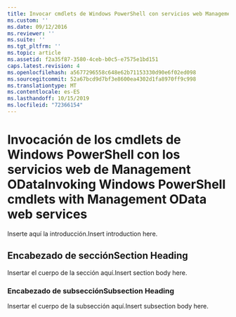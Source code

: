 ```yaml
---
title: Invocar cmdlets de Windows PowerShell con servicios web Management OData | Microsoft Docs
ms.custom: ''
ms.date: 09/12/2016
ms.reviewer: ''
ms.suite: ''
ms.tgt_pltfrm: ''
ms.topic: article
ms.assetid: f2a35f87-3580-4ceb-b0c5-e7575e1bd151
caps.latest.revision: 4
ms.openlocfilehash: a5677296558c648e62b71153330d90e6f02ed098
ms.sourcegitcommit: 52a67bcd9d7bf3e8600ea4302d1fa8970ff9c998
ms.translationtype: MT
ms.contentlocale: es-ES
ms.lasthandoff: 10/15/2019
ms.locfileid: "72366154"
---
```

# <a name="invoking-windows-powershell-cmdlets-with-management-odata-web-services"></a><span data-ttu-id="5ad3a-102">Invocación de los cmdlets de Windows PowerShell con los servicios web de Management OData</span><span class="sxs-lookup"><span data-stu-id="5ad3a-102">Invoking Windows PowerShell cmdlets with Management OData web services</span></span>

<span data-ttu-id="5ad3a-103">Inserte aquí la introducción.</span><span class="sxs-lookup"><span data-stu-id="5ad3a-103">Insert introduction here.</span></span>

## <a name="section-heading"></a><span data-ttu-id="5ad3a-104">Encabezado de sección</span><span class="sxs-lookup"><span data-stu-id="5ad3a-104">Section Heading</span></span>

<span data-ttu-id="5ad3a-105">Insertar el cuerpo de la sección aquí.</span><span class="sxs-lookup"><span data-stu-id="5ad3a-105">Insert section body here.</span></span>

### <a name="subsection-heading"></a><span data-ttu-id="5ad3a-106">Encabezado de subsección</span><span class="sxs-lookup"><span data-stu-id="5ad3a-106">Subsection Heading</span></span>

<span data-ttu-id="5ad3a-107">Insertar el cuerpo de la subsección aquí.</span><span class="sxs-lookup"><span data-stu-id="5ad3a-107">Insert subsection body here.</span></span>